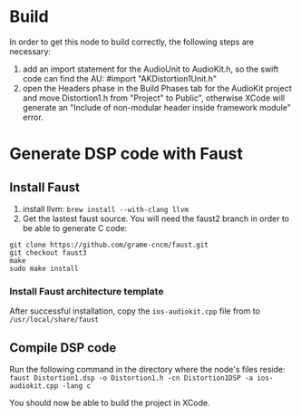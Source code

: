 # Build

In order to get this node to build correctly, the following steps are necessary:

1. add an import statement for the AudioUnit to AudioKit.h, so the swift code can find the AU:
  #import "AKDistortion1Unit.h"
2. open the Headers phase in the Build Phases tab for the AudioKit project and move Distortion1.h from
  "Project" to Public", otherwise XCode will generate an "Include of non-modular header inside framework module" error.


# Generate DSP code with Faust

## Install Faust
1. install llvm:
  `brew install --with-clang llvm`
2. Get the lastest faust source. You will need the faust2 branch in order to be able to generate C code:
  ```
  git clone https://github.com/grame-cncm/faust.git
  git checkout faust3
  make
  sudo make install
  ```

### Install Faust architecture template

After successful installation, copy the `ios-audiokit.cpp` file from <wherever this ends up> to `/usr/local/share/faust`

## Compile DSP code

Run the following command in the directory where the node's files reside:
`faust Distortion1.dsp -o Distortion1.h -cn Distortion1DSP -a ios-audiokit.cpp -lang c`

You should now be able to build the project in XCode.
